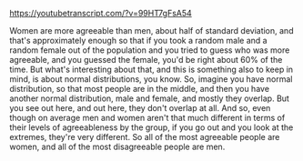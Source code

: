https://youtubetranscript.com/?v=99HT7gFsA54

 Women are more agreeable than men, about half of standard deviation, and that's approximately enough so that if you took a random male and a random female out of the population and you tried to guess who was more agreeable, and you guessed the female, you'd be right about 60% of the time. But what's interesting about that, and this is something also to keep in mind, is about normal distributions, you know. So, imagine you have normal distribution, so that most people are in the middle, and then you have another normal distribution, male and female, and mostly they overlap. But you see out here, and out here, they don't overlap at all. And so, even though on average men and women aren't that much different in terms of their levels of agreeableness by the group, if you go out and you look at the extremes, they're very different. So all of the most agreeable people are women, and all of the most disagreeable people are men.